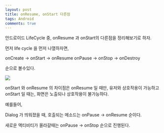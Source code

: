 ```yaml
---
layout: post
title: onResume, onStart 다른점
tags: Android
comments: true
---
```


안드로이드 LifeCycle 중,
onResume 과 onStart의 다른점을 정리해보기로 하자.

먼저 life cycle 을 먼저 나열하자면,

onCreate -> onStart -> onResume
onPause -> onStop -> onDestroy

순으로 볼수있다.

<img src="{{ site.url }}/public/img/1204-android-lifecycle/image.png">

onStart 와 onResume 의 차이점은
onResume 일 때만, 유저와 상호작용이 가능하고
onStart  일 때는, 화면은 노출되나 상호작용이 불가능하다.

예를들어,

Dialog 가 띄워졌을 때, 호출되는 메소드는
onPause -> onResume 순이다.

새로운 액티비티가 올라갈때는
onPause -> onStop 순으로 진행된다.
